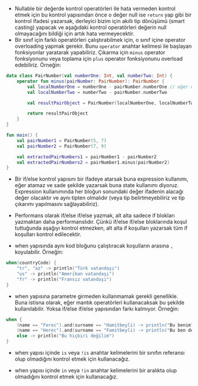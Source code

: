 * Nullable bir değerde kontrol operatörleri ile hata vermeden kontrol etmek için bu kontrol yapısından önce o değer null ise `return` yap gibi bir kontrol ifadesi yazarsak, derleyici bizim için akıllı tip dönüşümü (smart casting) yapacak ve aşağıdaki kontrol operatörleri değerin null olmayacağını bildiği için artık hata vermeyecektir.
* Bir sınıf için farklı operatörleri çalıştırabilmek için, o sınıf içine operator overloading yapmak gerekir. Bunu `operator` anahtar kelimesi ile başlayan fonksiyonlar yaratarak yapabiliriz. Çıkarma için `minus` operator fonksiyonunu veya toplama için `plus` operator fonksiyonunu overload edebiliriz. Örneğin:
  
```kotlin
data class PairNumber(val numberOne: Int, val numberTwo: Int) {
	operator fun minus(pairNumber: PairNumber): PairNumber {
		val localNumberOne = numberOne - pairNumber.numberOne // eğer overload yazarken operator anahtar kelimesini kullanmasaydık, operatorün kendisi çalışmayacaktı.
		val localNumberTwo = numberTwo - pairNumber.numberTwo

		val resultPairObject = PairNumber(localNumberOne, localNumberTwo)

		return resultPairObject
	}
}

fun main() {
	val pairNumber1 = PairNumber(5, 7)
	val pairNumber2 = PairNumber(7, 9)

	val extractedPairNumbers1 = pairNumber1 - pairNumber2
	val extractedPairNumbers2 = pairNumber1.minus(pairNumber2)
}
```

* Bir if/else kontrol yapısını bir ifadeye atarsak buna expression kullanımı, eğer atamaz ve sade şekilde yazarsak buna state kullanımı diyoruz. Expression kullanımında her bloğun sonundaki değer ifadenin alacağı değer olacaktır ve aynı tipten olmalıdır (veya tip belirtmeyebiliriz ve tip çıkarımı yapılmasını sağlayabiliriz).
  
* Performans olarak if/else if/else yazmak, alt alta sadece if blokları yazmaktan daha performanslıdır. Çünkü if/else if/else bloklarında koşul tuttuğunda aşağıyı kontrol etmezken, alt alta if koşulları yazarsak tüm if koşulları kontrol edilecektir.
  
* when yapısında aynı kod bloğunu çalıştıracak koşulların arasına `,` koyulabilir. Örneğin:
    
```kotlin
when(countryCode) {
	"tr", "az" -> println("Türk vatandaşı")
	"us" -> println("Amerikan vatandaşı")
	"fr" -> println("Fransız vatandaşı")
}
```

* when yapısına parametre girmeden kullanmamak gerekli genellikle. Buna istisna olarak, eğer mantık operatörleri kullanacaksak bu şekilde kullanılabilir. Yoksa if/else if/else yapısından farkı kalmıyor. Örneğin:
  
```kotlin
when {
	(name == "Ferec").and(surname == "Hamitbeyli) -> println("Bu benim")
	(name == "Herec").and(surname == "Famitbeyli) -> println("Bu ben değilim")
	else -> println("Bu hiçbiri değilim")
}
```

* when yapısı içinde `is` veya `!is` anahtar kelimelerini bir sınıfın referansı olup olmadığını kontrol etmek için kullanacağız.

* when yapısı içinde `in` veya `!in` anahtar kelimelerini bir aralıkta olup olmadığını kontrol etmek için kullanacağız.
  
